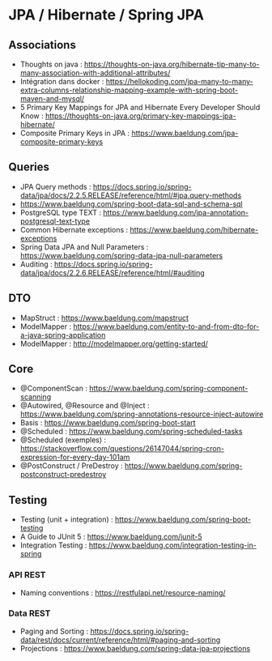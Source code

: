 # JPA / Hibernate / Spring JPA

## Associations
- Thoughts on java : https://thoughts-on-java.org/hibernate-tip-many-to-many-association-with-additional-attributes/
- Intégration dans docker : https://hellokoding.com/jpa-many-to-many-extra-columns-relationship-mapping-example-with-spring-boot-maven-and-mysql/
- 5 Primary Key Mappings for JPA and Hibernate Every Developer Should Know : https://thoughts-on-java.org/primary-key-mappings-jpa-hibernate/
- Composite Primary Keys in JPA : https://www.baeldung.com/jpa-composite-primary-keys

## Queries
- JPA Query methods : https://docs.spring.io/spring-data/jpa/docs/2.2.5.RELEASE/reference/html/#jpa.query-methods
- https://www.baeldung.com/spring-boot-data-sql-and-schema-sql
- PostgreSQL type TEXT : https://www.baeldung.com/jpa-annotation-postgresql-text-type
- Common Hibernate exceptions : https://www.baeldung.com/hibernate-exceptions
- Spring Data JPA and Null Parameters : https://www.baeldung.com/spring-data-jpa-null-parameters
- Auditing : https://docs.spring.io/spring-data/jpa/docs/2.2.6.RELEASE/reference/html/#auditing

## DTO
- MapStruct : https://www.baeldung.com/mapstruct
- ModelMapper : https://www.baeldung.com/entity-to-and-from-dto-for-a-java-spring-application
- ModelMapper : http://modelmapper.org/getting-started/

## Core
- @ComponentScan : https://www.baeldung.com/spring-component-scanning
- @Autowired, @Resource and @Inject : https://www.baeldung.com/spring-annotations-resource-inject-autowire
- Basis : https://www.baeldung.com/spring-boot-start
- @Scheduled : https://www.baeldung.com/spring-scheduled-tasks
- @Scheduled (exemples) : https://stackoverflow.com/questions/26147044/spring-cron-expression-for-every-day-101am
- @PostConstruct / PreDestroy : https://www.baeldung.com/spring-postconstruct-predestroy

## Testing
- Testing (unit + integration) : https://www.baeldung.com/spring-boot-testing
- A Guide to JUnit 5 : https://www.baeldung.com/junit-5
- Integration Testing : https://www.baeldung.com/integration-testing-in-spring

### API REST
- Naming conventions : https://restfulapi.net/resource-naming/

### Data REST
- Paging and Sorting : https://docs.spring.io/spring-data/rest/docs/current/reference/html/#paging-and-sorting
- Projections : https://www.baeldung.com/spring-data-jpa-projections

